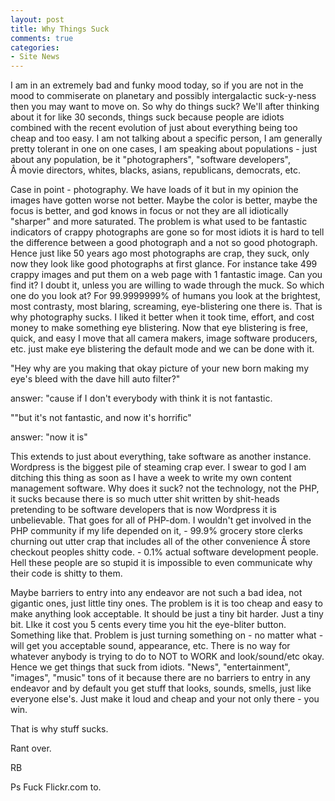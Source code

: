 ```yaml
---
layout: post
title: Why Things Suck
comments: true
categories:
- Site News
---
```

I am in an extremely bad and funky mood today, so if you are not in the mood to commiserate on planetary and possibly intergalactic suck-y-ness then you may want to move on. So why do things suck? We'll after thinking about it for like 30 seconds, things suck because people are idiots combined with the recent evolution of just about everything being too cheap and too easy. I am not talking about a specific person, I am generally pretty tolerant in one on one cases, I am speaking about populations - just about any population, be it "photographers", "software developers", Â movie directors, whites, blacks, asians, republicans, democrats, etc.

Case in point - photography. We have loads of it but in my opinion the images have gotten worse not better. Maybe the color is better, maybe the focus is better, and god knows in focus or not they are all idiotically "sharper" and more saturated. The problem is what used to be fantastic indicators of crappy photographs are gone so for most idiots it is hard to tell the difference between a good photograph and a not so good photograph. Hence just like 50 years ago most photographs are crap, they suck, only now they look like good photographs at first glance. For instance take 499 crappy images and put them on a web page with 1 fantastic image. Can you find it? I doubt it, unless you are willing to wade through the muck. So which one do you look at? For 99.9999999% of humans you look at the brightest, most contrasty, most blaring, screaming, eye-blistering one there is. That is why photography sucks. I liked it better when it took time, effort, and cost money to make something eye blistering. Now that eye blistering is free, quick, and easy I move that all camera makers, image software producers, etc. just make eye blistering the default mode and we can be done with it.

"Hey why are you making that okay picture of your new born making my eye's bleed with the dave hill auto filter?"

answer: "cause if I don't everybody with think it is not fantastic.

""but it's not fantastic, and now it's horrific"

answer: "now it is"

This extends to just about everything, take software as another instance. Wordpress is the biggest pile of steaming crap ever. I swear to god I am ditching this thing as soon as I have a week to write my own content management software. Why does it suck? not the technology, not the PHP, it sucks because there is so much utter shit written by shit-heads pretending to be software developers that is now Wordpress it is unbelievable. That goes for all of PHP-dom. I wouldn't get involved in the PHP community if my life depended on it, - 99.9% grocery store clerks churning out utter crap that includes all of the other convenience Â store checkout peoples shitty code. - 0.1% actual software development people. Hell these people are so stupid it is impossible to even communicate why their code is shitty to them.

Maybe barriers to entry into any endeavor are not such a bad idea, not gigantic ones, just little tiny ones. The problem is it is too cheap and easy to make anything look acceptable. It should be just a tiny bit harder. Just a tiny bit. LIke it cost you 5 cents every time you hit the eye-bliter button. Something like that. Problem is just turning something on - no matter what - will get you acceptable sound, appearance, etc. There is no way for whatever anybody is trying to do to NOT to WORK and look/sound/etc okay. Hence we get things that suck from idiots. "News", "entertainment", "images", "music" tons of it because there are no barriers to entry in any endeavor and by default you get stuff that looks, sounds, smells, just like everyone else's. Just make it loud and cheap and your not only there - you win.

That is why stuff sucks.

Rant over.

RB

Ps Fuck Flickr.com to.